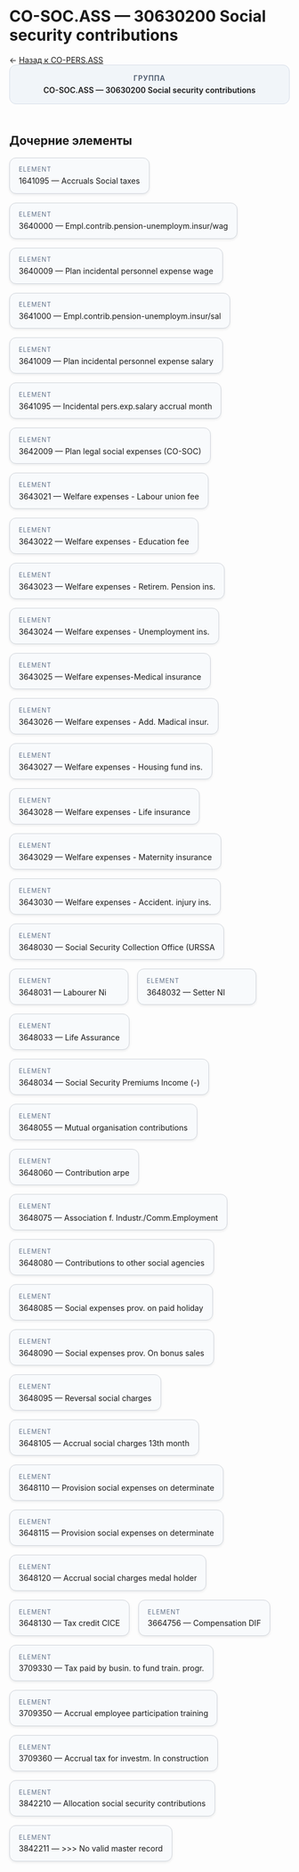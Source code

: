 # CO-SOC.ASS — 30630200 Social security contributions
<p class="cc-breadcrumb">← <a href='../../level_02/CO-PERS.ASS/'>Назад к CO-PERS.ASS</a></p>
<style>
.cc-container { display: flex; flex-direction: column; gap: 1.5rem; }
.cc-breadcrumb { margin: 0; }
.cc-parent { padding: 1rem 1.25rem; border-radius: 12px; background: #f1f5f9; border: 1px solid #d8dee9; text-align: center; font-weight: 600; }
.cc-parent .cc-tag { font-size: 0.8rem; text-transform: uppercase; color: #475569; letter-spacing: 0.06em; }
.cc-children { display: flex; flex-wrap: wrap; gap: 1rem; }
.cc-tile { display: block; min-width: 180px; padding: 0.85rem 1rem; border-radius: 12px; border: 1px solid #d1d5db; background: #ffffff; box-shadow: 0 2px 4px rgba(15, 23, 42, 0.08); transition: transform 0.1s ease, box-shadow 0.1s ease; color: inherit; text-decoration: none; }
.cc-tile:hover { transform: translateY(-2px); box-shadow: 0 6px 12px rgba(15, 23, 42, 0.15); }
.cc-tile-leaf { background: #f8fafc; }
.cc-tag { font-size: 0.7rem; color: #64748b; text-transform: uppercase; letter-spacing: 0.08em; margin-bottom: 0.3rem; }
</style>
<div class='cc-container'>
  <div class='cc-parent'>
    <div class='cc-tag'>Группа</div>
    <div>CO-SOC.ASS — 30630200 Social security contributions</div>
  </div>
  <div>
    <h2>Дочерние элементы</h2>
<div class='cc-children'><div class='cc-tile cc-tile-leaf'><div class='cc-tag'>ELEMENT</div><div>1641095 — Accruals Social taxes</div></div><div class='cc-tile cc-tile-leaf'><div class='cc-tag'>ELEMENT</div><div>3640000 — Empl.contrib.pension-unemploym.insur/wag</div></div><div class='cc-tile cc-tile-leaf'><div class='cc-tag'>ELEMENT</div><div>3640009 — Plan incidental personnel expense wage</div></div><div class='cc-tile cc-tile-leaf'><div class='cc-tag'>ELEMENT</div><div>3641000 — Empl.contrib.pension-unemploym.insur/sal</div></div><div class='cc-tile cc-tile-leaf'><div class='cc-tag'>ELEMENT</div><div>3641009 — Plan incidental personnel expense salary</div></div><div class='cc-tile cc-tile-leaf'><div class='cc-tag'>ELEMENT</div><div>3641095 — Incidental pers.exp.salary accrual month</div></div><div class='cc-tile cc-tile-leaf'><div class='cc-tag'>ELEMENT</div><div>3642009 — Plan legal social expenses (CO-SOC)</div></div><div class='cc-tile cc-tile-leaf'><div class='cc-tag'>ELEMENT</div><div>3643021 — Welfare expenses - Labour union fee</div></div><div class='cc-tile cc-tile-leaf'><div class='cc-tag'>ELEMENT</div><div>3643022 — Welfare expenses - Education fee</div></div><div class='cc-tile cc-tile-leaf'><div class='cc-tag'>ELEMENT</div><div>3643023 — Welfare expenses - Retirem. Pension ins.</div></div><div class='cc-tile cc-tile-leaf'><div class='cc-tag'>ELEMENT</div><div>3643024 — Welfare expenses - Unemployment ins.</div></div><div class='cc-tile cc-tile-leaf'><div class='cc-tag'>ELEMENT</div><div>3643025 — Welfare expenses-Medical insurance</div></div><div class='cc-tile cc-tile-leaf'><div class='cc-tag'>ELEMENT</div><div>3643026 — Welfare expenses - Add. Madical insur.</div></div><div class='cc-tile cc-tile-leaf'><div class='cc-tag'>ELEMENT</div><div>3643027 — Welfare expenses - Housing fund ins.</div></div><div class='cc-tile cc-tile-leaf'><div class='cc-tag'>ELEMENT</div><div>3643028 — Welfare expenses - Life insurance</div></div><div class='cc-tile cc-tile-leaf'><div class='cc-tag'>ELEMENT</div><div>3643029 — Welfare expenses - Maternity insurance</div></div><div class='cc-tile cc-tile-leaf'><div class='cc-tag'>ELEMENT</div><div>3643030 — Welfare expenses - Accident. injury ins.</div></div><div class='cc-tile cc-tile-leaf'><div class='cc-tag'>ELEMENT</div><div>3648030 — Social Security Collection Office (URSSA</div></div><div class='cc-tile cc-tile-leaf'><div class='cc-tag'>ELEMENT</div><div>3648031 — Labourer Ni</div></div><div class='cc-tile cc-tile-leaf'><div class='cc-tag'>ELEMENT</div><div>3648032 — Setter NI</div></div><div class='cc-tile cc-tile-leaf'><div class='cc-tag'>ELEMENT</div><div>3648033 — Life Assurance</div></div><div class='cc-tile cc-tile-leaf'><div class='cc-tag'>ELEMENT</div><div>3648034 — Social Security Premiums Income (-)</div></div><div class='cc-tile cc-tile-leaf'><div class='cc-tag'>ELEMENT</div><div>3648055 — Mutual organisation contributions</div></div><div class='cc-tile cc-tile-leaf'><div class='cc-tag'>ELEMENT</div><div>3648060 — Contribution arpe</div></div><div class='cc-tile cc-tile-leaf'><div class='cc-tag'>ELEMENT</div><div>3648075 — Association f. Industr./Comm.Employment</div></div><div class='cc-tile cc-tile-leaf'><div class='cc-tag'>ELEMENT</div><div>3648080 — Contributions to other social agencies</div></div><div class='cc-tile cc-tile-leaf'><div class='cc-tag'>ELEMENT</div><div>3648085 — Social expenses prov. on paid holiday</div></div><div class='cc-tile cc-tile-leaf'><div class='cc-tag'>ELEMENT</div><div>3648090 — Social expenses prov. On bonus sales</div></div><div class='cc-tile cc-tile-leaf'><div class='cc-tag'>ELEMENT</div><div>3648095 — Reversal social charges</div></div><div class='cc-tile cc-tile-leaf'><div class='cc-tag'>ELEMENT</div><div>3648105 — Accrual social charges 13th month</div></div><div class='cc-tile cc-tile-leaf'><div class='cc-tag'>ELEMENT</div><div>3648110 — Provision social expenses on determinate</div></div><div class='cc-tile cc-tile-leaf'><div class='cc-tag'>ELEMENT</div><div>3648115 — Provision social expenses on determinate</div></div><div class='cc-tile cc-tile-leaf'><div class='cc-tag'>ELEMENT</div><div>3648120 — Accrual social charges medal holder</div></div><div class='cc-tile cc-tile-leaf'><div class='cc-tag'>ELEMENT</div><div>3648130 — Tax credit CICE</div></div><div class='cc-tile cc-tile-leaf'><div class='cc-tag'>ELEMENT</div><div>3664756 — Compensation DIF</div></div><div class='cc-tile cc-tile-leaf'><div class='cc-tag'>ELEMENT</div><div>3709330 — Tax paid by busin. to fund train. progr.</div></div><div class='cc-tile cc-tile-leaf'><div class='cc-tag'>ELEMENT</div><div>3709350 — Accrual employee participation training</div></div><div class='cc-tile cc-tile-leaf'><div class='cc-tag'>ELEMENT</div><div>3709360 — Accrual tax for investm. In construction</div></div><div class='cc-tile cc-tile-leaf'><div class='cc-tag'>ELEMENT</div><div>3842210 — Allocation social security contributions</div></div><div class='cc-tile cc-tile-leaf'><div class='cc-tag'>ELEMENT</div><div>3842211 — &gt;&gt;&gt; No valid master record</div></div></div>
  </div>
</div>
